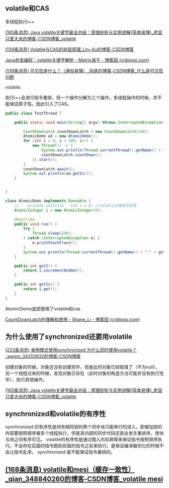 ## volatile和CAS

多线程执行i++

[(165条消息) Java volatile关键字最全总结：原理剖析与实例讲解(简单易懂)_老鼠只爱大米的博客-CSDN博客_volatile](https://blog.csdn.net/u012723673/article/details/80682208)

[(139条消息) Volatile与CAS的底层原理_Lin~Xu的博客-CSDN博客](https://blog.csdn.net/rekingman/article/details/89464001)

[Java并发编程：volatile关键字解析 - Matrix海子 - 博客园 (cnblogs.com)](https://www.cnblogs.com/dolphin0520/p/3920373.html)

[(139条消息) 可见性是什么？（通俗易懂）_叫练的博客-CSDN博客_什么是可见性问题](https://blog.csdn.net/duyabc/article/details/110946997)

volatile:

执行i++会进行指令重排，将一个操作分解为三个操作。多线程操作的时候，并不能保证原子性。因此引入了CAS。

```java
public class TestThread {

    public static void main(String[] args) throws InterruptedException {

        CountDownLatch countDownLatch = new CountDownLatch(100);
        AtomicDemo ad = new AtomicDemo();
        for (int i = 0; i < 100; i++) {
            new Thread(() -> {
                System.out.println(Thread.currentThread().getName() + ":" + ad.getI());
                countDownLatch.countDown();
            }).start();
        }
        countDownLatch.await();
        System.out.println(ad.getIs());
    }


}

class AtomicDemo implements Runnable {
    //    private volatile   int i = 0; //volatile保证可见性
    AtomicInteger i = new AtomicInteger(0);

    @Override
    public void run() {
        try {
            Thread.sleep(200);
        } catch (InterruptedException e) {
            e.printStackTrace();
        }
        System.out.println(Thread.currentThread().getName() + ":" + getI());
    }

    public int getI() {
        return i.incrementAndGet();
    }

    public int getIs() {
        return i.get();
    }
}
```

AtomicDemo底部使用了volatile和cas

[CountDownLatch的理解和使用 - Shane_Li - 博客园 (cnblogs.com)](https://www.cnblogs.com/Lee_xy_z/p/10470181.html)

## 为什么使用了synchronized还要用volatile

[(223条消息) 单例模式使用synchronized,为什么同时使用volatile？_weixin_34203832的博客-CSDN博客](https://blog.csdn.net/weixin_34203832/article/details/91872584?spm=1001.2101.3001.6661.1&utm_medium=distribute.pc_relevant_t0.none-task-blog-2~default~CTRLIST~Rate-1-91872584-blog-120377907.pc_relevant_multi_platform_whitelistv3&depth_1-utm_source=distribute.pc_relevant_t0.none-task-blog-2~default~CTRLIST~Rate-1-91872584-blog-120377907.pc_relevant_multi_platform_whitelistv3&utm_relevant_index=1)

创建对象的时候，对象还没有创建完毕，但是此时对象已经赋值了（不为null），另一个线程过来的时候，发现对象已存在（此时对象的构造方法可能并没有执行完毕），执行其他操作。

[(165条消息) Java volatile关键字最全总结：原理剖析与实例讲解(简单易懂)_老鼠只爱大米的博客-CSDN博客_volatile](https://blog.csdn.net/u012723673/article/details/80682208)

## synchronized和volatile的有序性

synchronized 的有序性是持有相同锁的两个同步块只能串行的进入，即被加锁的内容要按照顺序被多个线程执行，但是其内部的同步代码还是会发生重排序，使块与块之间有序可见。
volatile的有序性是通过插入内存屏障来保证指令按照顺序执行。不会存在后面的指令跑到前面的指令之前来执行。是保证编译器优化的时候不会让指令乱序。
synchronized 是不能保证指令重排的。

## [(168条消息) volatile和mesi（缓存一致性）_qian_348840260的博客-CSDN博客_volatile mesi](https://blog.csdn.net/qian_348840260/article/details/106520859)

